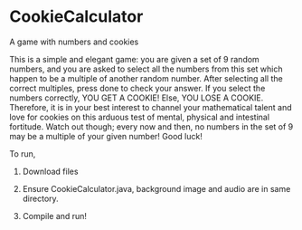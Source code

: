 # CookieCalculator
A game with numbers and cookies


This is a simple and elegant game: you are given a set of 9 random numbers, and you are asked to select all the numbers from this set which happen to be a multiple of another random number. After selecting all the correct multiples, press done to check your answer. If you select the numbers correctly, YOU GET A COOKIE! Else, YOU LOSE A COOKIE. Therefore, it is in your best interest to channel your mathematical talent and love for cookies on this arduous test of mental, physical and intestinal fortitude. Watch out though; every now and then, no numbers in the set of 9 may be a multiple of your given number! Good luck!

To run, 

1) Download files

2) Ensure CookieCalculator.java, background image and audio are in same directory.

3) Compile and run!

